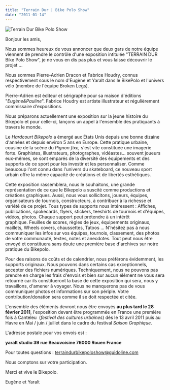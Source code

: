 ```yaml
---
title: "Terrain Dur | Bike Polo Show"
date: "2011-01-14"
---
```


![](http://www.guidoline.com/wp-content/uploads/2011/01/terrain-dur.jpg "Terrain Dur Bike Polo Show")

Bonjour les amis,

Nous sommes heureux de vous annoncer que deux gars de notre équipe viennent de prendre le contrôle d'une exposition intitulée "TERRAIN DUR Bike Polo Show", je ne vous en dis pas plus et vous laisse découvrir le projet ...

Nous sommes Pierre-Adrien Dracon et Fabrice Houdry, connus respectivement sous le nom d'Eugène et Yaralt dans le BikePolo et l'univers vélo (membre de l'équipe Broken Legs).

Pierre-Adrien est éditeur et sérigraphe pour sa maison d'éditions "_Eugène&Pauline_". Fabrice Houdry est artiste illustrateur et régulièrement commissaire d'expositions.

Nous préparons actuellement une exposition sur la jeune histoire du Bikepolo et pour celle-ci, lançons un appel à l'ensemble des pratiquants à travers le monde.

Le _Hardcourt Bikepolo_ a émergé aux États Unis depuis une bonne dizaine d'années et depuis environ 5 ans en Europe. Cette pratique urbaine, cousine de la scène du _Pignon fixe,_ s'est vite constituée une imagerie forte. Graphistes, illustrateurs, photographes, vidéastes... souvent joueurs eux-mêmes, se sont emparés de la diversité des équipements et des supports de ce sport pour les investir et les personnaliser. Comme beaucoup l'ont connu dans l'univers du skateboard, ce nouveau sport urbain offre la même capacité de créations et de libertés esthétiques.

Cette exposition rassemblera, nous le souhaitons, une grande représentation de ce que le Bikepolo a suscité comme productions et créations graphiques. Aussi, nous vous sollicitons, joueurs, équipes, organisateurs de tournois, constructeurs, à contribuer à la richesse et variété de ce projet. Tous types de supports nous intéressent : Affiches, publications, spokecards, flyers, stickers, teeshirts de tournois et d'équipes, vidéos, photos. Chaque support peut prétendre à un intérêt graphique. Feuilles de scores, règles de jeux, équipements originaux, maillets, Wheels covers, chaussettes, Tatoos ... N'hésitez pas à nous communiquer les infos sur vos équipes, tournois, classement, des photos de votre communauté, textes, notes et anecdotes. Tout peut nous être envoyé et constituera sans doute une première base d'archives sur notre pratique du Bikepolo.

Pour des raisons de coûts et de calendrier, nous préférons évidemment, les supports originaux. Nous pouvons dans certains cas exceptionnels, accepter des fichiers numériques. Techniquement, nous ne pouvons pas prendre en charge les frais d'envois et bien sur aucun élément ne vous sera retourné car ils constitueront la base de cette exposition qui sera, nous y travaillons, d'amener à voyager. Nous ne manquerons pas de vous communiquer photos et informations sur son périple. Votre contribution/donation sera comme il se doit respectée et citée.

L'ensemble des éléments devront nous être envoyés **au plus tard le 28 février 2011**, l'exposition devant être programmée en France une première fois à Canteleu  (_festival des cultures urbaines_) dés le 13 avril 2011 puis au Havre en Mai / juin / juillet dans le cadre du festival _Saison Graphique_.

L'adresse postale pour vos envois est :

**yaralt studio 39 rue Beauvoisine 76000 Rouen** **France**

Pour toutes questions : terraindurbikepoloshow@guidoline.com

Nous comptons sur votre participation.

Merci et vive le Bikepolo.

Eugène et Yaralt
